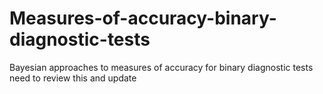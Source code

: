 # Measures-of-accuracy-binary-diagnostic-tests
Bayesian approaches to measures of accuracy for binary diagnostic tests
need to review this and update

